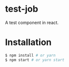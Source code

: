 # test-job

A test component in react.

# Installation

```sh
$ npm install # or yarn
$ npm start # or yarn start
```